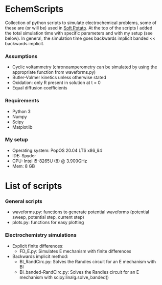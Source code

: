 # EchemScripts
Collection of python scripts to simulate electrochemical problems, some of these are (or will be) used in [Soft Potato](https://github.com/oliverrdz/SoftPotato). At the top of the scripts I added the total simulation time with specific parameters and with my setup (see below). In general, the simulation time goes backwards implicit banded << backwards implicit.

### Assumptions
* Cyclic voltammetry (chronoamperometry can be simulated by using the appropriate function from waveforms.py)
* Butler-Volmer kinetics unless otherwise stated
* Oxidation: only R present in solution at t = 0
* Equal diffusion coefficients

### Requirements
* Python 3
* Numpy
* Scipy
* Matplotlib

### My setup
* Operating system: PopOS 20.04 LTS x86_64
* IDE: Spyder
* CPU: Intel i5-8265U (8) @ 3.900GHz
* Mem: 8 GB

# List of scripts
### General scripts
* waveforms.py: functions to generate potential waveforms (potential sweep, potential step, current step)
* plots.py: functions for easy plotting

### Electrochemistry simulations
* Explicit finite differences:
  * FD_E.py: Simulates E mechanism with finite differences
* Backwards implicit method:
  * BI_RandCirc.py: Solves the Randles circuit for an E mechanism with BI 
  * BI_banded-RandCirc.py: Solves the Randles circuit for an E mechanism with scipy.linalg.solve_banded()
